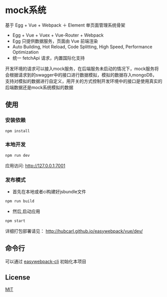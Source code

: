 # mock系统

基于 Egg + Vue + Webpack ＋ Element 单页面管理系统骨架

- Egg + Vue + Vuex + Vue-Router + Webpack
- Egg 只提供数据服务，页面由 Vue 前端渲染
- Auto Building, Hot Reload, Code Splitting, High Speed, Performance Optimization
- 统一 fetchApi 请求，内置国际化支持

开发环境的请求可以接入mock服务，在后端服务未启动的情况下，mock服务将会根据请求到的swagger中的接口进行数据模拟，模拟的数据存入mongoDB，
支持对模拟的数据进行自定义，用开关的方式控制开发环境中的接口是使用真实的后端数据还是mock系统模拟的数据

## 使用

### 安装依赖

```bash
npm install
```

### 本地开发

```bash
npm run dev
```

应用访问: http://127.0.0.1:7001


### 发布模式

- 首先在本地或者ci构建好jsbundle文件

```bash
npm run build 
```

- 然后,启动应用

```bash
npm start 
```

详细打包部署请见： http://hubcarl.github.io/easywebpack/vue/dev/

## 命令行

可以通过 [easywebpack-cli](https://github.com/easy-team/easywebpack-cli) 初始化本项目

## License

[MIT](LICENSE)
